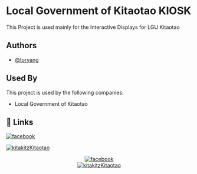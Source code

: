 
# Local Government of Kitaotao KIOSK

This Project is used mainly for the Interactive Displays for LGU Kitaotao

## Authors

- [@toryang](https://www.github.com/toryang2) 


## Used By

This project is used by the following companies:

- Local Government of Kitaotao
## 🔗 Links
[![facebook](https://img.shields.io/badge/FACEBOOK-0A66C2?style=for-the-badge&logo=facebook&logoColor=white)](https://www.facebook.com/wowkitaotao/)

[![kitakitzKitaotao](https://massokitaotao.net/wp-content/uploads/2025/01/mergeLogo128.png)](https://lgukitaotao.com/)

<div align="center">
  <a href="https://www.facebook.com/wowkitaotao/">
    <img src="https://img.shields.io/badge/FACEBOOK-0A66C2?style=for-the-badge&logo=facebook&logoColor=white" alt="facebook">
  </a>
  <br>
  <a href="https://lgukitaotao.com/">
    <img src="https://massokitaotao.net/wp-content/uploads/2025/01/mergeLogo128.png" alt="kitakitzKitaotao">
  </a>
</div>
